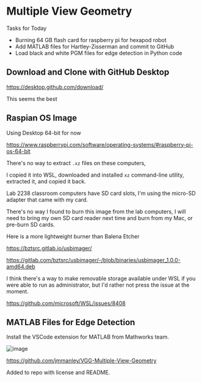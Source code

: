 # Multiple View Geometry 

Tasks for Today
* Burning 64 GB flash card for raspberry pi for hexapod robot
* Add MATLAB files for Hartley-Zisserman and commit to GitHub
* Load black and white PGM files for edge detection in Python code


## Download and Clone with GitHub Desktop

https://desktop.github.com/download/

This seems the best

## Raspian OS Image

Using Desktop 64-bit for now

https://www.raspberrypi.com/software/operating-systems/#raspberry-pi-os-64-bit

There's no way to extract `.xz` files on these computers,

I copied it into WSL, downloaded and installed `xz` command-line utility,
extracted it, and copied it back.

Lab 2238 classroom computers have SD card slots, I'm using the micro-SD adapter that came with my card.

There's no way I found to burn this image from the lab computers,
I will need to bring my own SD card reader next time and burn from my Mac,
or pre-burn SD cards.

Here is a more lightweight burner than Balena Etcher

https://bztsrc.gitlab.io/usbimager/

https://gitlab.com/bztsrc/usbimager/-/blob/binaries/usbimager_1.0.0-amd64.deb

I think there's a way to make removable storage available under WSL
if you were able to run as administrator, but I'd rather not press the issue at the moment.

https://github.com/microsoft/WSL/issues/8408

## MATLAB Files for Edge Detection

Install the VSCode extension for MATLAB from Mathworks team.

![image](https://github.com/user-attachments/assets/bd178425-69fe-4c2e-bee2-5667004c3678)

https://github.com/jmmanley/VGG-Multiple-View-Geometry

Added to repo with license and README.

